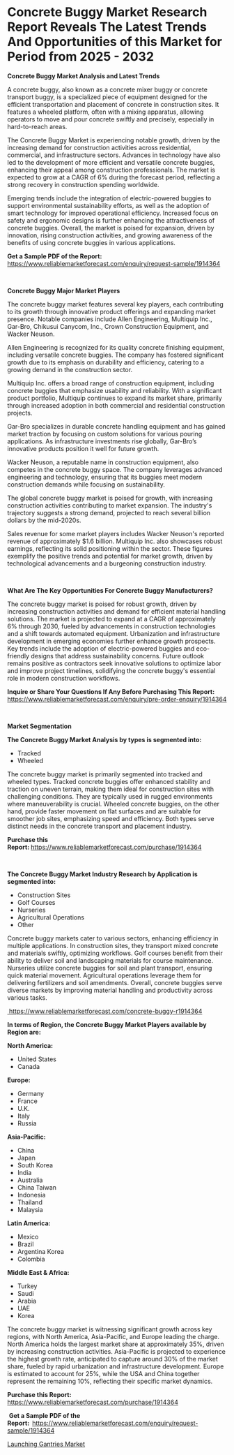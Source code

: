<p><h1>Concrete Buggy Market Research Report Reveals The Latest Trends And Opportunities of this Market for Period from 2025 - 2032</h1></p><p><strong>Concrete Buggy Market Analysis and Latest Trends</strong></p>
<p><p>A concrete buggy, also known as a concrete mixer buggy or concrete transport buggy, is a specialized piece of equipment designed for the efficient transportation and placement of concrete in construction sites. It features a wheeled platform, often with a mixing apparatus, allowing operators to move and pour concrete swiftly and precisely, especially in hard-to-reach areas.</p><p>The Concrete Buggy Market is experiencing notable growth, driven by the increasing demand for construction activities across residential, commercial, and infrastructure sectors. Advances in technology have also led to the development of more efficient and versatile concrete buggies, enhancing their appeal among construction professionals. The market is expected to grow at a CAGR of 6% during the forecast period, reflecting a strong recovery in construction spending worldwide. </p><p>Emerging trends include the integration of electric-powered buggies to support environmental sustainability efforts, as well as the adoption of smart technology for improved operational efficiency. Increased focus on safety and ergonomic designs is further enhancing the attractiveness of concrete buggies. Overall, the market is poised for expansion, driven by innovation, rising construction activities, and growing awareness of the benefits of using concrete buggies in various applications.</p></p>
<p><strong>Get a Sample PDF of the Report:&nbsp;</strong> <a href="https://www.reliablemarketforecast.com/enquiry/request-sample/1914364?utm_campaign=2441&utm_medium=2&utm_source=Github&utm_content=ia&utm_term=20022025&utm_id=concrete-buggy">https://www.reliablemarketforecast.com/enquiry/request-sample/1914364</a></p>
<p>&nbsp;</p>
<p><strong>Concrete Buggy Major Market Players</strong></p>
<p><p>The concrete buggy market features several key players, each contributing to its growth through innovative product offerings and expanding market presence. Notable companies include Allen Engineering, Multiquip Inc., Gar-Bro, Chikusui Canycom, Inc., Crown Construction Equipment, and Wacker Neuson.</p><p>Allen Engineering is recognized for its quality concrete finishing equipment, including versatile concrete buggies. The company has fostered significant growth due to its emphasis on durability and efficiency, catering to a growing demand in the construction sector.</p><p>Multiquip Inc. offers a broad range of construction equipment, including concrete buggies that emphasize usability and reliability. With a significant product portfolio, Multiquip continues to expand its market share, primarily through increased adoption in both commercial and residential construction projects.</p><p>Gar-Bro specializes in durable concrete handling equipment and has gained market traction by focusing on custom solutions for various pouring applications. As infrastructure investments rise globally, Gar-Bro’s innovative products position it well for future growth.</p><p>Wacker Neuson, a reputable name in construction equipment, also competes in the concrete buggy space. The company leverages advanced engineering and technology, ensuring that its buggies meet modern construction demands while focusing on sustainability.</p><p>The global concrete buggy market is poised for growth, with increasing construction activities contributing to market expansion. The industry's trajectory suggests a strong demand, projected to reach several billion dollars by the mid-2020s.</p><p>Sales revenue for some market players includes Wacker Neuson's reported revenue of approximately $1.6 billion. Multiquip Inc. also showcases robust earnings, reflecting its solid positioning within the sector. These figures exemplify the positive trends and potential for market growth, driven by technological advancements and a burgeoning construction industry.</p></p>
<p>&nbsp;</p>
<p><strong>What Are The Key Opportunities For Concrete Buggy Manufacturers?</strong></p>
<p><p>The concrete buggy market is poised for robust growth, driven by increasing construction activities and demand for efficient material handling solutions. The market is projected to expand at a CAGR of approximately 6% through 2030, fueled by advancements in construction technologies and a shift towards automated equipment. Urbanization and infrastructure development in emerging economies further enhance growth prospects. Key trends include the adoption of electric-powered buggies and eco-friendly designs that address sustainability concerns. Future outlook remains positive as contractors seek innovative solutions to optimize labor and improve project timelines, solidifying the concrete buggy's essential role in modern construction workflows.</p></p>
<p><strong>Inquire or Share Your Questions If Any Before Purchasing This Report:</strong> <a href="https://www.reliablemarketforecast.com/enquiry/pre-order-enquiry/1914364?utm_campaign=2441&utm_medium=2&utm_source=Github&utm_content=ia&utm_term=20022025&utm_id=concrete-buggy">https://www.reliablemarketforecast.com/enquiry/pre-order-enquiry/1914364</a></p>
<p>&nbsp;</p>
<p><strong>Market Segmentation</strong></p>
<p><strong>The Concrete Buggy Market Analysis by types is segmented into:</strong></p>
<p><ul><li>Tracked</li><li>Wheeled</li></ul></p>
<p><p>The concrete buggy market is primarily segmented into tracked and wheeled types. Tracked concrete buggies offer enhanced stability and traction on uneven terrain, making them ideal for construction sites with challenging conditions. They are typically used in rugged environments where maneuverability is crucial. Wheeled concrete buggies, on the other hand, provide faster movement on flat surfaces and are suitable for smoother job sites, emphasizing speed and efficiency. Both types serve distinct needs in the concrete transport and placement industry.</p></p>
<p><strong>Purchase this Report:&nbsp;</strong><a href="https://www.reliablemarketforecast.com/purchase/1914364?utm_campaign=2441&utm_medium=2&utm_source=Github&utm_content=ia&utm_term=20022025&utm_id=concrete-buggy">https://www.reliablemarketforecast.com/purchase/1914364</a></p>
<p>&nbsp;</p>
<p><strong>The Concrete Buggy Market Industry Research by Application is segmented into:</strong></p>
<p><ul><li>Construction Sites</li><li>Golf Courses</li><li>Nurseries</li><li>Agricultural Operations</li><li>Other</li></ul></p>
<p><p>Concrete buggy markets cater to various sectors, enhancing efficiency in multiple applications. In construction sites, they transport mixed concrete and materials swiftly, optimizing workflows. Golf courses benefit from their ability to deliver soil and landscaping materials for course maintenance. Nurseries utilize concrete buggies for soil and plant transport, ensuring quick material movement. Agricultural operations leverage them for delivering fertilizers and soil amendments. Overall, concrete buggies serve diverse markets by improving material handling and productivity across various tasks.</p></p>
<p><a href="https://www.reliablemarketforecast.com/concrete-buggy-r1914364?utm_campaign=2441&utm_medium=2&utm_source=Github&utm_content=ia&utm_term=20022025&utm_id=concrete-buggy">&nbsp;https://www.reliablemarketforecast.com/concrete-buggy-r1914364</a></p>
<p><strong>In terms of Region, the Concrete Buggy Market Players available by Region are:</strong></p>
<p>
    <p> <strong> North America: </strong>
        <ul>
            <li>United States</li>
            <li>Canada</li>
        </ul>
        </p> 
    <p> <strong> Europe: </strong>
        <ul>
            <li>Germany</li>
            <li>France</li>
            <li>U.K.</li>
            <li>Italy</li>
            <li>Russia</li>
        </ul>
        </p> 
    <p> <strong> Asia-Pacific: </strong>
        <ul>
            <li>China</li>
            <li>Japan</li>
            <li>South Korea</li>
            <li>India</li>
            <li>Australia</li>
            <li>China Taiwan</li>
            <li>Indonesia</li>
            <li>Thailand</li>
            <li>Malaysia</li>
        </ul>
        </p> 
    <p> <strong> Latin America: </strong>
        <ul>
            <li>Mexico</li>
            <li>Brazil</li>
            <li>Argentina Korea</li>
            <li>Colombia</li>
        </ul>
        </p> 
    <p> <strong> Middle East & Africa: </strong>
        <ul>
            <li>Turkey</li>
            <li>Saudi</li>
            <li>Arabia</li>
            <li>UAE</li>
            <li>Korea</li>
        </ul>
    </p>
    </p>
<p><p>The concrete buggy market is witnessing significant growth across key regions, with North America, Asia-Pacific, and Europe leading the charge. North America holds the largest market share at approximately 35%, driven by increasing construction activities. Asia-Pacific is projected to experience the highest growth rate, anticipated to capture around 30% of the market share, fueled by rapid urbanization and infrastructure development. Europe is estimated to account for 25%, while the USA and China together represent the remaining 10%, reflecting their specific market dynamics.</p></p>
<p><strong>Purchase this Report: </strong><a href="https://www.reliablemarketforecast.com/purchase/1914364?utm_campaign=2441&utm_medium=2&utm_source=Github&utm_content=ia&utm_term=20022025&utm_id=concrete-buggy">https://www.reliablemarketforecast.com/purchase/1914364</a></p>
<p>&nbsp;<strong>Get a Sample PDF of the Report:&nbsp;&nbsp;</strong><a href="https://www.reliablemarketforecast.com/enquiry/request-sample/1914364?utm_campaign=2441&utm_medium=2&utm_source=Github&utm_content=ia&utm_term=20022025&utm_id=concrete-buggy">https://www.reliablemarketforecast.com/enquiry/request-sample/1914364</a></p>
<p><strong></strong></p>
<p><p><a href="https://github.com/ccreola81/Market-Research-Report-List-1/blob/main/launching-gantries-market.md?utm_campaign=2441&utm_medium=2&utm_source=Github&utm_content=ia&utm_term=20022025&utm_id=concrete-buggy">Launching Gantries Market</a></p></p>